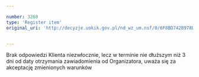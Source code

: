 ```yaml
---

number: 3260
type: 'Register item'
original_uri: 'http://decyzje.uokik.gov.pl/nd_wz_um.nsf/0/6F8BD742B978DB36C1257A28003AFF56?OpenDocument'


---
```


Brak odpowiedzi Klienta niezwłocznie, lecz w terminie nie dłuższym niż 3 dni od daty otrzymania zawiadomienia od Organizatora, uważa się za akceptację zmienionych warunków
